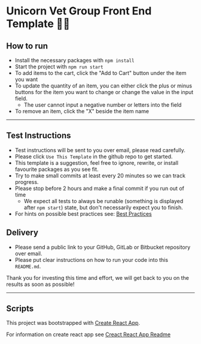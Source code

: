 # Unicorn Vet Group Front End Template 🦄🚀

## How to run

- Install the necessary packages with `npm install`
- Start the project with `npm run start`
- To add items to the cart, click the "Add to Cart" button under the item you want
- To update the quantity of an item, you can either click the plus or minus buttons for the item you want to change or change the value in the input field.
  - The user cannot input a negative number or letters into the field
- To remove an item, click the "X" beside the item name

---

## Test Instructions

- Test instructions will be sent to you over email, please read carefully.
- Please click `Use This Template` in the github repo to get started.
- This template is a suggestion, feel free to ignore, rewrite, or install favourite packages as you see fit.
- Try to make small commits at least every 20 minutes so we can track progress.
- Please stop before 2 hours and make a final commit if you run out of time
  - We expect all tests to always be runable (something is displayed after `npm start`) state, but don't necessarily expect you to finish.
- For hints on possible best practices see: [Best Practices](./Best_Practices.md)

## Delivery

- Please send a public link to your GitHub, GitLab or Bitbucket repository over email.
- Please put clear instructions on how to run your code into this `README.md`.

Thank you for investing this time and effort, we will get back to you on the results as soon as possible!

---

## Scripts

This project was bootstrapped with [Create React App](https://github.com/facebook/create-react-app).

For information on create react
app see [Creact React App Readme](./Create_React_App.md)

